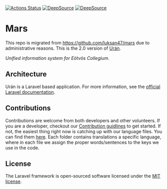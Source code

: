 [![Actions Status](https://github.com/EotvosCollegium/mars/workflows/CI/badge.svg)](https://github.com/EotvosCollegium/mars/actions)
[![DeepSource](https://deepsource.io/gh/EotvosCollegium/mars.svg/?label=active+issues&show_trend=true&token=s1njz51FCL5qKVRJ9_xmr-7j)](https://deepsource.io/gh/EotvosCollegium/mars/?ref=repository-badge)
[![DeepSource](https://deepsource.io/gh/EotvosCollegium/mars.svg/?label=resolved+issues&show_trend=true&token=s1njz51FCL5qKVRJ9_xmr-7j)](https://deepsource.io/gh/EotvosCollegium/mars/?ref=repository-badge)

# Mars

This repo is migrated from https://github.com/luksan47/mars due to administrative reasons. This is the 2.0 version of [Urán](https://github.com/kovacsur10/uran).

*Unified information system for Eötvös Collegium.* 

## Architecture

Urán is a Laravel based application. For more information, see the [official Laravel documentation](https://laravel.com/docs).

## Contributions

Contributions are welcome from both developers and other volunteers. If you are a developer, checkout our
[Contribution guidlines](https://github.com/luksan47/mars/blob/master/CONTRIBUTING.md) to get started.
If not, the easiest thing right now is catching up with our language files. You can find them
[here](https://github.com/luksan47/mars/tree/master/resources/lang). Each folder contains translations a specific
language, where in each file we assign the proper words/sentences to the keys we use in the code.

## License

The Laravel framework is open-sourced software licensed under the [MIT license](http://opensource.org/licenses/MIT).
